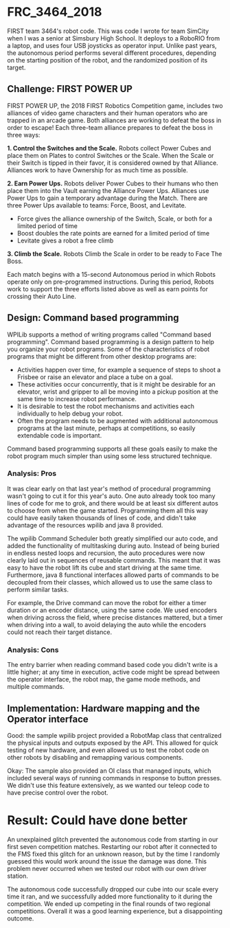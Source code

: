 # FRC_3464_2018

FIRST team 3464's robot code. This was code I wrote for team SimCity when I was a senior at Simsbury High School. It deploys to
a RoboRIO from a laptop, and uses four USB joysticks as operator input. Unlike past years, the autonomous period performs
several different procedures, depending on the starting position of the robot, and the randomized position of its target.

## Challenge: FIRST POWER UP

FIRST POWER UP, the 2018 FIRST Robotics Competition game, includes two alliances of video game characters and their human
operators who are trapped in an arcade game. Both alliances are working to defeat the boss in order to escape! Each three-team
alliance prepares to defeat the boss in three ways:

**1. Control the Switches and the Scale.** Robots collect Power Cubes and place them on Plates to control Switches or the Scale.
When the Scale or their Switch is tipped in their favor, it is considered owned by that Alliance. Alliances work to have
Ownership for as much time as possible.
 
**2. Earn Power Ups.** Robots deliver Power Cubes to their humans who then place them into the Vault earning the Alliance Power
Ups. Alliances use Power Ups to gain a temporary advantage during the Match. There are three Power Ups available to teams:
Force, Boost, and Levitate.

* Force gives the alliance ownership of the Switch, Scale, or both for a limited period of time
* Boost doubles the rate points are earned for a limited period of time 
* Levitate gives a robot a free climb

**3. Climb the Scale.** Robots Climb the Scale in order to be ready to Face The Boss.

Each match begins with a 15-second Autonomous period in which Robots operate only on pre-programmed instructions. During this
period, Robots work to support the three efforts listed above as well as earn points for crossing their Auto Line.

## Design: Command based programming

WPILib supports a method of writing programs called "Command based programming". Command based programming is a design pattern
to help you organize your robot programs. Some of the characteristics of robot programs that might be different from other
desktop programs are:
- Activities happen over time, for example a sequence of steps to shoot a Frisbee or raise an elevator and place a tube on a
goal.
- These activities occur concurrently, that is it might be desirable for an elevator, wrist and gripper to all be moving into a
pickup position at the same time to increase robot performance.
- It is desirable to test the robot mechanisms and activities each individually to help debug your robot.
- Often the program needs to be augmented with additional autonomous programs at the last minute, perhaps at competitions, so
easily extendable code is important.

Command based programming supports all these goals easily to make the robot program much simpler than using some less structured
technique.

### Analysis: Pros

It was clear early on that last year's method of procedural programming wasn't going to cut it for this year's auto. One
auto already took too many lines of code for me to grok, and there would be at least six different autos to choose from when
the game started. Programming them all this way could have easily taken thousands of lines of code, and didn't take advantage
of the resources wpilib and java 8 provided.

The wpilib Command Scheduler both greatly simplified our auto code, and added the functionality of multitasking during auto.
Instead of being buried in endless nested loops and recursion, the auto procedures were now clearly laid out in sequences of
reusable commands. This meant that it was easy to have the robot lift its cube and start driving at the same time. Furthermore,
java 8 functional interfaces allowed parts of commands to be decoupled from their classes, which allowed us to use the same
class to perform similar tasks.

For example, the Drive command can move the robot for either a timer duration or an encoder distance, using the same code. We
used encoders when driving across the field, where precise distances mattered, but a timer when driving into a wall, to avoid
delaying the auto while the encoders could not reach their target distance.

### Analysis: Cons

The entry barrier when reading command based code you didn't write is a little higher; at any time in execution, active code
might be spread between the operator interface, the robot map, the game mode methods, and multiple commands. 

## Implementation: Hardware mapping and the Operator interface

Good: the sample wpilib project provided a RobotMap class that centralized the physical inputs and outputs exposed by the API.
This allowed for quick testing of new hardware, and even allowed us to test the robot code on other robots by disabling and
remapping various components.

Okay: The sample also provided an OI class that managed inputs, which included several ways of running commands in response to
button presses. We didn't use this feature extensively, as we wanted our teleop code to have precise control over the robot.

# Result: Could have done better

An unexplained glitch prevented the autonomous code from starting in our first seven competition matches. Restarting our robot
after it connected to the FMS fixed this glitch for an unknown reason, but by the time I randomly guessed this would work around
the issue the damage was done. This problem never occurred when we tested our robot with our own driver station.

The autonomous code successfully dropped our cube into our scale every time it ran, and we successfully added more functionality
to it during the competition. We ended up competing in the final rounds of two regional competitions. Overall it was a good
learning experience, but a disappointing outcome.
